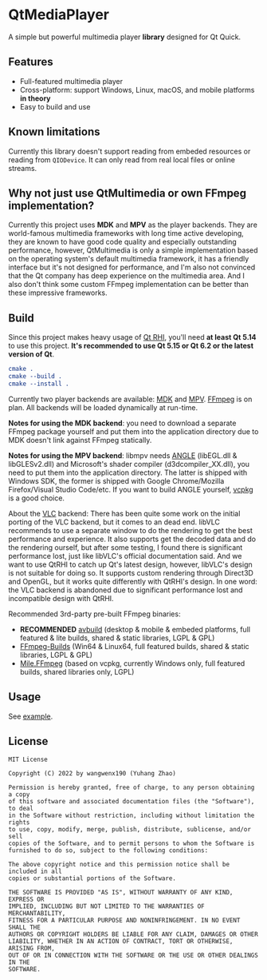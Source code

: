 # QtMediaPlayer

A simple but powerful multimedia player **library** designed for Qt Quick.

## Features

- Full-featured multimedia player
- Cross-platform: support Windows, Linux, macOS, and mobile platforms **in theory**
- Easy to build and use

## Known limitations

Currently this library doesn't support reading from embeded resources or reading from `QIODevice`. It can only read from real local files or online streams.

## Why not just use QtMultimedia or own FFmpeg implementation?

Currently this project uses **MDK** and **MPV** as the player backends. They are world-famous multimedia frameworks with long time active developing, they are known to have good code quality and especially outstanding performance, however, QtMultimedia is only a simple implementation based on the operating system's default multimedia framework, it has a friendly interface but it's not designed for performance, and I'm also not convinced that the Qt company has deep experience on the multimedia area. And I also don't think some custom FFmpeg implementation can be better than these impressive frameworks.

## Build

Since this project makes heavy usage of [Qt RHI](https://doc.qt.io/qt-6/qtquick-visualcanvas-adaptations.html), you'll need **at least Qt 5.14** to use this project. **It's recommended to use Qt 5.15 or Qt 6.2 or the latest version of Qt**.

```cmake
cmake .
cmake --build .
cmake --install .
```

Currently two player backends are available: [MDK](https://sourceforge.net/projects/mdk-sdk/files/) and [MPV](https://sourceforge.net/projects/mpv-player-windows/files/libmpv/). [FFmpeg](https://ffmpeg.org/) is on plan. All backends will be loaded dynamically at run-time.

**Notes for using the MDK backend**: you need to download a separate FFmpeg package yourself and put them into the application directory due to MDK doesn't link against FFmpeg statically.

**Notes for using the MPV backend**: libmpv needs [ANGLE](https://github.com/google/angle) (libEGL.dll & libGLESv2.dll) and Microsoft's shader compiler (d3dcompiler_XX.dll), you need to put them into the application directory. The latter is shipped with Windows SDK, the former is shipped with Google Chrome/Mozilla Firefox/Visual Studio Code/etc. If you want to build ANGLE yourself, [vcpkg](https://github.com/microsoft/vcpkg) is a good choice.

About the [VLC](https://artifacts.videolan.org/vlc/nightly-win64-llvm/) backend: There has been quite some work on the initial porting of the VLC backend, but it comes to an dead end. libVLC recommends to use a separate window to do the rendering to get the best performance and experience. It also supports get the decoded data and do the rendering ourself, but after some testing, I found there is significant performance lost, just like libVLC's official documentation said. And we want to use QtRHI to catch up Qt's latest design, however, libVLC's design is not suitable for doing so. It supports custom rendering through Direct3D and OpenGL, but it works quite differently with QtRHI's design. In one word: the VLC backend is abandoned due to significant performance lost and incompatible design with QtRHI.

Recommended 3rd-party pre-built FFmpeg binaries:
- **RECOMMENDED** [avbuild](https://sourceforge.net/projects/avbuild/files/) (desktop & mobile & embeded platforms, full featured & lite builds, shared & static libraries, LGPL & GPL)
- [FFmpeg-Builds](https://github.com/BtbN/FFmpeg-Builds/releases/latest) (Win64 & Linux64, full featured builds, shared & static libraries, LGPL & GPL)
- [Mile.FFmpeg](https://github.com/ProjectMile/Mile.FFmpeg/releases/latest) (based on vcpkg, currently Windows only, full featured builds, shared libraries only, LGPL)

## Usage

See [example](/example).

## License

```text
MIT License

Copyright (C) 2022 by wangwenx190 (Yuhang Zhao)

Permission is hereby granted, free of charge, to any person obtaining a copy
of this software and associated documentation files (the "Software"), to deal
in the Software without restriction, including without limitation the rights
to use, copy, modify, merge, publish, distribute, sublicense, and/or sell
copies of the Software, and to permit persons to whom the Software is
furnished to do so, subject to the following conditions:

The above copyright notice and this permission notice shall be included in all
copies or substantial portions of the Software.

THE SOFTWARE IS PROVIDED "AS IS", WITHOUT WARRANTY OF ANY KIND, EXPRESS OR
IMPLIED, INCLUDING BUT NOT LIMITED TO THE WARRANTIES OF MERCHANTABILITY,
FITNESS FOR A PARTICULAR PURPOSE AND NONINFRINGEMENT. IN NO EVENT SHALL THE
AUTHORS OR COPYRIGHT HOLDERS BE LIABLE FOR ANY CLAIM, DAMAGES OR OTHER
LIABILITY, WHETHER IN AN ACTION OF CONTRACT, TORT OR OTHERWISE, ARISING FROM,
OUT OF OR IN CONNECTION WITH THE SOFTWARE OR THE USE OR OTHER DEALINGS IN THE
SOFTWARE.
```
